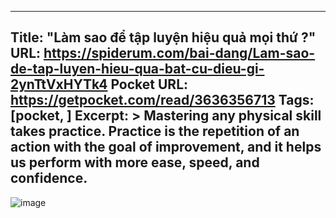 
---
Title: "Làm sao để tập luyện hiệu quả mọi thứ ?"
URL: https://spiderum.com/bai-dang/Lam-sao-de-tap-luyen-hieu-qua-bat-cu-dieu-gi-2ynTtVxHYTk4
Pocket URL: https://getpocket.com/read/3636356713
Tags: [pocket, ]
Excerpt: >
    Mastering any physical skill takes practice. Practice is the repetition of an action with the goal of improvement, and it helps us perform with more ease, speed, and confidence.
---

![image](https://s3-ap-southeast-1.amazonaws.com/images.spiderum.com/sp-images/217f4c10e7aa11ecaac1e194d31a4e50.png)
